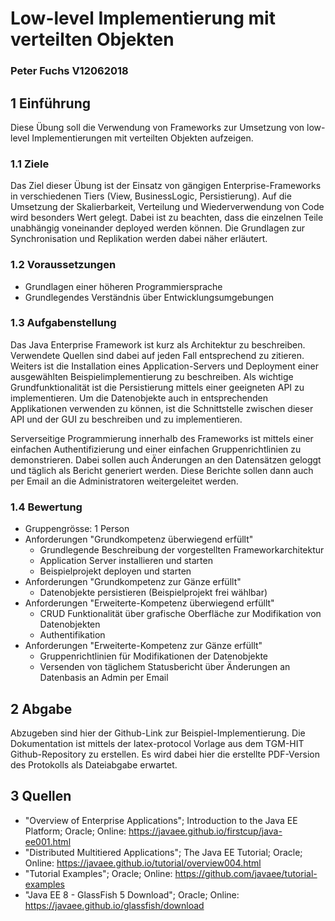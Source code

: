 # Low-level Implementierung mit verteilten Objekten
### Peter Fuchs V12062018

## 1 Einführung
Diese Übung soll die Verwendung von Frameworks zur Umsetzung von low-level Implementierungen mit verteilten Objekten aufzeigen.

### 1.1 Ziele
Das Ziel dieser Übung ist der Einsatz von gängigen Enterprise-Frameworks in verschiedenen Tiers (View, BusinessLogic, Persistierung). Auf die Umsetzung der Skalierbarkeit, Verteilung und Wiederverwendung von Code wird besonders Wert gelegt. Dabei ist zu beachten, dass die einzelnen Teile unabhängig voneinander deployed werden können. Die Grundlagen zur Synchronisation und Replikation werden dabei näher erläutert.

### 1.2 Voraussetzungen
* Grundlagen einer höheren Programmiersprache
* Grundlegendes Verständnis über Entwicklungsumgebungen

### 1.3 Aufgabenstellung
Das Java Enterprise Framework ist kurz als Architektur zu beschreiben. Verwendete Quellen sind dabei auf jeden Fall entsprechend zu zitieren. Weiters ist die Installation eines Application-Servers und Deployment einer ausgewählten Beispielimplementierung zu beschreiben. Als wichtige Grundfunktionalität ist die Persistierung mittels einer geeigneten API zu implementieren. Um die Datenobjekte auch in entsprechenden Applikationen verwenden zu können, ist die Schnittstelle zwischen dieser API und der GUI zu beschreiben und zu implementieren.

Serverseitige Programmierung innerhalb des Frameworks ist mittels einer einfachen Authentifizierung und einer einfachen Gruppenrichtlinien zu demonstrieren. Dabei sollen auch Änderungen an den Datensätzen geloggt und täglich als Bericht generiert werden. Diese Berichte sollen dann auch per Email an die Administratoren weitergeleitet werden.

### 1.4 Bewertung
* Gruppengrösse: 1 Person
* Anforderungen "Grundkompetenz überwiegend erfüllt"
  * Grundlegende Beschreibung der vorgestellten Frameworkarchitektur
  * Application Server installieren und starten
  * Beispielprojekt deployen und starten
* Anforderungen "Grundkompetenz zur Gänze erfüllt"
  * Datenobjekte persistieren (Beispielprojekt frei wählbar)
* Anforderungen "Erweiterte-Kompetenz überwiegend erfüllt"
  * CRUD Funktionalität über grafische Oberfläche zur Modifikation von Datenobjekten
  * Authentifikation
* Anforderungen "Erweiterte-Kompetenz zur Gänze erfüllt"
  * Gruppenrichtlinien für Modifikationen der Datenobjekte
  * Versenden von täglichem Statusbericht über Änderungen an Datenbasis an Admin per Email

## 2 Abgabe
Abzugeben sind hier der Github-Link zur Beispiel-Implementierung. Die Dokumentation ist mittels der latex-protocol Vorlage aus dem TGM-HIT Github-Repository zu erstellen. Es wird dabei hier die erstellte PDF-Version des Protokolls als Dateiabgabe erwartet.

## 3 Quellen
* "Overview of Enterprise Applications"; Introduction to the Java EE Platform; Oracle; Online: https://javaee.github.io/firstcup/java-ee001.html
* "Distributed Multitiered Applications"; The Java EE Tutorial; Oracle; Online: https://javaee.github.io/tutorial/overview004.html
* "Tutorial Examples"; Oracle; Online: https://github.com/javaee/tutorial-examples
* "Java EE 8 - GlassFish 5 Download"; Oracle; Online: https://javaee.github.io/glassfish/download
